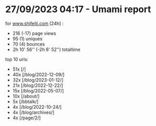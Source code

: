 # 27/09/2023 04:17 - Umami report
for www.shifeiti.com [24h] :

 - 216 (-17) page views
 - 95 (1) uniques
 - 70 (4) bounces
 - 2h 10' 56'' (-2h 6' 52'') totaltime


top 10 urls:
 - 51x [/]
 - 40x [/blog/2022-12-09/]
 - 32x [/blog/2023-01-12/]
 - 21x [/blog/2022-12-22/]
 - 15x [/blog/2022-05-07/]
 - 10x [/about/]
 - 5x [/bbtalk/]
 - 4x [/blog/2022-10-24/]
 - 4x [/blog/archives/]
 - 4x [/page/2/]


